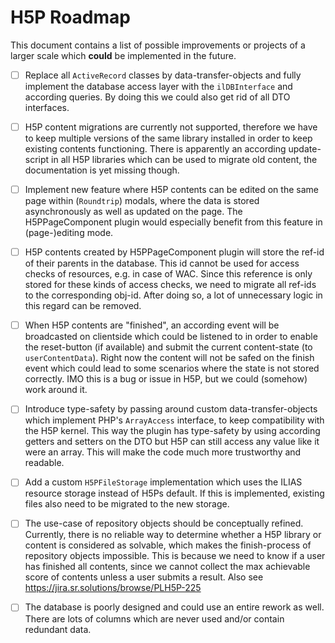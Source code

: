 # H5P Roadmap

This document contains a list of possible improvements or projects of a larger scale which **could** be implemented in
the future.

- [ ] Replace all `ActiveRecord` classes by data-transfer-objects and fully implement the database access layer with
  the `ilDBInterface` and according queries. By doing this we could also get rid of all DTO interfaces.

- [ ] H5P content migrations are currently not supported, therefore we have to keep multiple versions of the same
  library installed in order to keep existing contents functioning. There is apparently an according update-script in
  all H5P libraries which can be used to migrate old content, the documentation is yet missing though.

- [ ] Implement new feature where H5P contents can be edited on the same page within (`Roundtrip`) modals, where the
  data is stored asynchronously as well as updated on the page. The H5PPageComponent plugin would especially benefit
  from this feature in (page-)editing mode.

- [ ] H5P contents created by H5PPageComponent plugin will store the ref-id of their parents in the database. This id
  cannot be used for access checks of resources, e.g. in case of WAC. Since this reference is only stored for these
  kinds of access checks, we need to migrate all ref-ids to the corresponding obj-id. After doing so, a lot of
  unnecessary logic in this regard can be removed.

- [ ] When H5P contents are "finished", an according event will be broadcasted on clientside which could be listened to
  in order to enable the reset-button (if available) and submit the current content-state (to `userContentData`). Right
  now the content will not be safed on the finish event which could lead to some scenarios where the state is not stored
  correctly. IMO this is a bug or issue in H5P, but we could (somehow) work around it.

- [ ] Introduce type-safety by passing around custom data-transfer-objects which implement PHP's `ArrayAccess`
  interface, to keep compatibility with the H5P kernel. This way the plugin has type-safety by using according getters
  and setters on the DTO but H5P can still access any value like it were an array. This will make the code much more
  trustworthy and readable.

- [ ] Add a custom `H5PFileStorage` implementation which uses the ILIAS resource storage instead of H5Ps default. If
  this is implemented, existing files also need to be migrated to the new storage.

- [ ] The use-case of repository objects should be conceptually refined. Currently, there is no reliable way to
  determine whether a H5P library or content is considered as solvable, which makes the finish-process of repository
  objects impossible. This is because we need to know if a user has finished all contents, since we cannot collect the
  max achievable score of contents unless a user submits a result. Also see https://jira.sr.solutions/browse/PLH5P-225

- [ ] The database is poorly designed and could use an entire rework as well. There are lots of columns which are never
  used and/or contain redundant data.